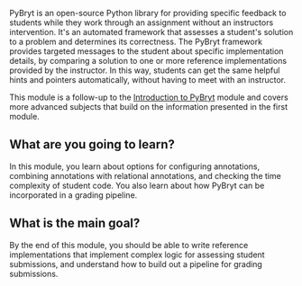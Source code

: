 PyBryt is an open-source Python library for providing specific feedback to students while they work through an assignment without an instructors intervention. It's an automated framework that assesses a student's solution to a problem and determines its correctness. The PyBryt framework provides targeted messages to the student about specific implementation details, by comparing a solution to one or more reference implementations provided by the instructor. In this way, students can get the same helpful hints and pointers automatically, without having to meet with an instructor.

This module is a follow-up to the [Introduction to PyBryt](/training/modules/introduction-pybryt/) module and covers more advanced subjects that build on the information presented in the first module.

## What are you going to learn?

In this module, you learn about options for configuring annotations, combining annotations with relational annotations, and checking the time complexity of student code. You also learn about how PyBryt can be incorporated in a grading pipeline.

## What is the main goal?

By the end of this module, you should be able to write reference implementations that implement complex logic for assessing student submissions, and understand how to build out a pipeline for grading submissions.

